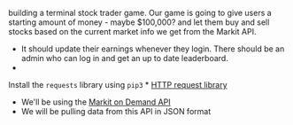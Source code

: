 building a terminal stock trader game.
Our game is going to give users a starting amount of money - maybe $100,000? and let them buy and sell stocks based on the current market info we get from the Markit API. 
* It should update their earnings whenever they login. There should be an admin who can log in and get an up to date leaderboard.
* 
Install the `requests` library using `pip3`
	* [HTTP request library](http://docs.python-requests.org/en/latest/)
* We'll be using the [Markit on Demand API](http://dev.markitondemand.com/) 
* We will be pulling data from this API in JSON format
